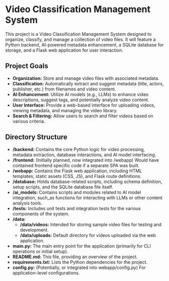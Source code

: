 # Video Classification Management System

This project is a Video Classification Management System designed to organize, classify, and manage a collection of video files. It will feature a Python backend, AI-powered metadata enhancement, a SQLite database for storage, and a Flask web application for user interaction.

## Project Goals

*   **Organization:** Store and manage video files with associated metadata.
*   **Classification:** Automatically extract and suggest metadata (title, actors, publisher, etc.) from filenames and video content.
*   **AI Enhancement:** Utilize AI models (e.g., LLMs) to enhance video descriptions, suggest tags, and potentially analyze video content.
*   **User Interface:** Provide a web-based interface for uploading videos, viewing metadata, and managing the video library.
*   **Search & Filtering:** Allow users to search and filter videos based on various criteria.

## Directory Structure

*   **/backend:** Contains the core Python logic for video processing, metadata extraction, database interactions, and AI model interfacing.
*   **/frontend:** (Initially planned, now integrated into /webapp) Would have contained frontend specific code if a separate SPA was built.
*   **/webapp:** Contains the Flask web application, including HTML templates, static assets (CSS, JS), and Flask route definitions.
*   **/database:** Holds database-related scripts, including schema definition, setup scripts, and the SQLite database file itself.
*   **/ai_models:** Contains scripts and modules related to AI model integration, such_as functions for interacting with LLMs or other content analysis tools.
*   **/tests:** Includes unit tests and integration tests for the various components of the system.
*   **/data:**
    *   **/data/videos:** Intended for storing sample video files for testing and development.
    *   **/data/uploads:** Default directory for videos uploaded via the web application.
*   **main.py:** The main entry point for the application (primarily for CLI operations or initial setup).
*   **README.md:** This file, providing an overview of the project.
*   **requirements.txt:** Lists the Python dependencies for the project.
*   **config.py:** (Potentially, or integrated into webapp/config.py) For application-level configurations.
